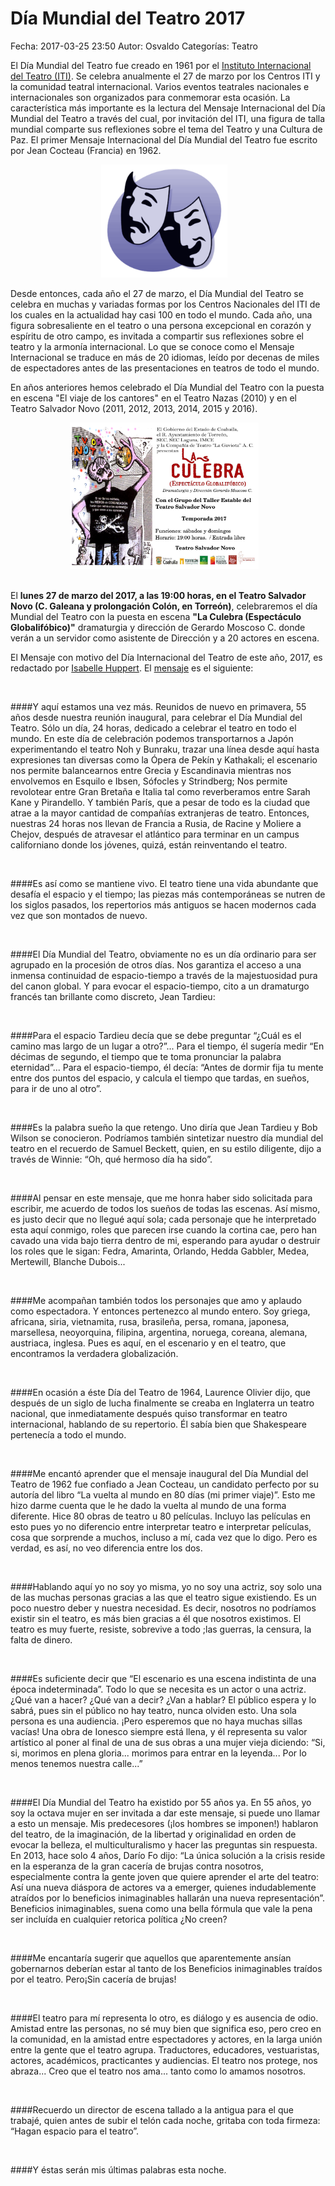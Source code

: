 Día Mundial del Teatro 2017
==================================

Fecha: 2017-03-25 23:50
Autor: Osvaldo
Categorías: Teatro

El Día Mundial del Teatro fue creado en 1961 por el [Instituto Internacional del Teatro (ITI)](http://www.world-theatre-day.org/). Se celebra anualmente el 27 de marzo por los Centros ITI y la comunidad teatral internacional. Varios eventos teatrales nacionales e internacionales son organizados para conmemorar esta ocasión. La característica más importante es la lectura del Mensaje Internacional del Día Mundial del Teatro a través del cual, por invitación del ITI, una figura de talla mundial comparte sus reflexiones sobre el tema del Teatro y una Cultura de Paz. El primer Mensaje Internacional del Día Mundial del Teatro fue escrito por Jean Cocteau (Francia) en 1962.

<!-- break -->

<center>
<img class="img-responsive" style="width:40%;height:auto;margin-right:12px;" src="2014-04-05-dia-mundial-del-teatro-2014/Teatro-Theatre.png" alt="Teatro" width="425" height="350">
</center>

Desde entonces, cada año el 27 de marzo, el Día Mundial del Teatro se celebra en muchas y variadas formas por los Centros Nacionales del ITI de los cuales en la actualidad hay casi 100 en todo el mundo. Cada año, una figura sobresaliente en el teatro o una persona excepcional en corazón y espíritu de otro campo, es invitada a compartir sus reflexiones sobre el teatro y la armonía internacional. Lo que se conoce como el Mensaje Internacional se traduce en más de 20 idiomas, leído por decenas de miles de espectadores antes de las presentaciones en teatros de todo el mundo.

En años anteriores hemos celebrado el Día Mundial del Teatro con la puesta en escena "El viaje de los cantores" en el Teatro Nazas (2010) y en el Teatro Salvador Novo (2011, 2012, 2013, 2014, 2015 y 2016).

<center>
<img class="img-responsive" style="width:60%;height:auto;margin-right:12px;" src="2017-03-25-dia-mundial-del-teatro-2017/Culebra2017.png" alt="Culebra2017" width="425" height="350">
</center>

<br />

El __lunes 27 de marzo del 2017, a las 19:00 horas, en el Teatro Salvador Novo (C. Galeana y prolongación Colón, en Torreón)__, celebraremos el día Mundial del Teatro con la puesta en escena __"La Culebra (Espectáculo Globalifóbico)"__ dramaturgia y dirección de Gerardo Moscoso C. donde verán a un servidor como asistente de Dirección y a 20 actores en escena.

El Mensaje con motivo del Día Internacional del Teatro de este año, 2017, es redactado por [Isabelle Huppert](https://en.wikipedia.org/wiki/Isabelle_Huppert). El [mensaje](https://www.world-theatre-day.org/pdfs/WTD_Huppert_2017_EN.pdf) es el siguiente:

<br />

####Y aquí estamos una vez más. Reunidos de nuevo en primavera, 55 años desde nuestra reunión inaugural, para celebrar el Día Mundial del Teatro. Sólo un día, 24 horas, dedicado a celebrar el teatro en todo el mundo. En este día de celebración podemos transportarnos a Japón experimentando el teatro Noh y Bunraku, trazar una línea desde aquí hasta expresiones tan diversas como la Ópera de Pekín y Kathakali; el escenario nos permite balancearnos entre Grecia y Escandinavia mientras nos envolvemos en Esquilo e Ibsen, Sófocles y Strindberg; Nos permite revolotear entre Gran Bretaña e Italia tal como reverberamos entre Sarah Kane y Pirandello. Y también París, que a pesar de todo es la ciudad que atrae a la mayor cantidad de compañías extranjeras de teatro. Entonces, nuestras 24 horas nos llevan de Francia a Rusia, de Racine y Moliere a Chejov, después de atravesar el atlántico para terminar en un campus californiano donde los jóvenes, quizá, están reinventando el teatro.

<br />

####Es así como se mantiene vivo. El teatro tiene una vida abundante que desafía el espacio y el tiempo; las piezas más contemporáneas se nutren de los siglos pasados, los repertorios más antiguos se hacen modernos cada vez que son montados de nuevo.

<br />

####El Día Mundial del Teatro, obviamente no es un día ordinario para ser agrupado en la procesión de otros días. Nos garantiza el acceso a una inmensa continuidad de espacio-tiempo a través de la majestuosidad pura del canon global. Y para evocar el espacio-tiempo, cito a un dramaturgo francés tan brillante como discreto, Jean Tardieu:

<br />

####Para el espacio Tardieu decía que se debe preguntar “¿Cuál es el camino mas largo de un lugar a otro?”... Para el tiempo, él sugería medir “En décimas de segundo, el tiempo que te toma pronunciar la palabra eternidad”... Para el espacio-tiempo, él decía: “Antes de dormir fija tu mente entre dos puntos del espacio, y calcula el tiempo que tardas, en sueños, para ir de uno al otro”.

<br />

####Es la palabra sueño la que retengo. Uno diría que Jean Tardieu y Bob Wilson se conocieron. Podríamos también sintetizar nuestro día mundial del teatro en el recuerdo de Samuel Beckett, quien, en su estilo diligente, dijo a través de Winnie: “Oh, qué hermoso día ha sido”.

<br />

####Al pensar en este mensaje, que me honra haber sido solicitada para escribir, me acuerdo de todos los sueños de todas las escenas. Así mismo, es justo decir que no llegué aquí sola; cada personaje que he interpretado esta aquí conmigo, roles que parecen irse cuando la cortina cae, pero han cavado una vida bajo tierra dentro de mi, esperando para ayudar o destruir los roles que le sigan: Fedra, Amarinta, Orlando, Hedda Gabbler, Medea, Mertewill, Blanche Dubois...

<br />

####Me acompañan también todos los personajes que amo y aplaudo como espectadora. Y entonces pertenezco al mundo entero. Soy griega, africana, siria, vietnamita, rusa, brasileña, persa, romana, japonesa, marsellesa, neoyorquina, filipina, argentina, noruega, coreana, alemana, austriaca, inglesa. Pues es aquí, en el escenario y en el teatro, que encontramos la verdadera globalización.

<br />

####En ocasión a éste Día del Teatro de 1964, Laurence Olivier dijo, que después de un siglo de lucha finalmente se creaba en Inglaterra un teatro nacional, que inmediatamente después quiso transformar en teatro internacional, hablando de su repertorio. Él sabía bien que Shakespeare pertenecía a todo el mundo.

<br />

####Me encantó aprender que el mensaje inaugural del Día Mundial del Teatro de 1962 fue confiado a Jean Cocteau, un candidato perfecto por su autoría del libro “La vuelta al mundo en 80 días (mi primer viaje)”. Esto me hizo darme cuenta que le he dado la vuelta al mundo de una forma diferente. Hice 80 obras de teatro u 80 películas. Incluyo las películas en esto pues yo no diferencio entre interpretar teatro e interpretar películas, cosa que sorprende a muchos, incluso a mí, cada vez que lo digo. Pero es verdad, es así, no veo diferencia entre los dos.

<br />

####Hablando aquí yo no soy yo misma, yo no soy una actriz, soy solo una de las muchas personas gracias a las que el teatro sigue existiendo. Es un poco nuestro deber y nuestra necesidad. Es decir, nosotros no podríamos existir sin el teatro, es más bien gracias a él que nosotros existimos. El teatro es muy fuerte, resiste, sobrevive a todo ;las guerras, la censura, la falta de dinero.

<br />

####Es suficiente decir que “El escenario es una escena indistinta de una época indeterminada”. Todo lo que se necesita es un actor o una actriz. ¿Qué van a hacer? ¿Qué van a decir? ¿Van a hablar? El público espera y lo sabrá, pues sin el público no hay teatro, nunca olviden esto. Una sola persona es una audiencia. ¡Pero esperemos que no haya muchas sillas vacías! Una obra de Ionesco siempre está llena, y él representa su valor artístico al poner al final de una de sus obras a una mujer vieja diciendo: “Si, si, morimos en plena gloria... morimos para entrar en la leyenda... Por lo menos tenemos nuestra calle...”

<br />

####El Día Mundial del Teatro ha existido por 55 años ya. En 55 años, yo soy la octava mujer en ser invitada a dar este mensaje, si puede uno llamar a esto un mensaje. Mis predecesores (¡los hombres se imponen!) hablaron del teatro, de la imaginación, de la libertad y originalidad en orden de evocar la belleza, el multiculturalismo y hacer las preguntas sin respuesta. En 2013, hace solo 4 años, Darío Fo dijo: “La única solución a la crisis reside en la esperanza de la gran cacería de brujas contra nosotros, especialmente contra la gente joven que quiere aprender el arte del teatro: Así una nueva diáspora de actores va a emerger, quienes indudablemente atraídos por lo beneficios inimaginables hallarán una nueva representación”. Beneficios inimaginables, suena como una bella fórmula que vale la pena ser incluída en cualquier retorica política ¿No creen?

<br />

####Me encantaría sugerir que aquellos que aparentemente ansían gobernarnos deberían estar al tanto de los Beneficios inimaginables traídos por el teatro. Pero¡Sin cacería de brujas!

<br />

####El teatro para mí representa lo otro, es diálogo y es ausencia de odio. Amistad entre las personas, no sé muy bien que significa eso, pero creo en la comunidad, en la amistad entre espectadores y actores, en la larga unión entre la gente que el teatro agrupa. Traductores, educadores, vestuaristas, actores, académicos, practicantes y audiencias. El teatro nos protege, nos abraza... Creo que el teatro nos ama... tanto como lo amamos nosotros.

<br />

####Recuerdo un director de escena tallado a la antigua para el que trabajé, quien antes de subir el telón cada noche, gritaba con toda firmeza: “Hagan espacio para el teatro”.

<br />

####Y éstas serán mis últimas palabras esta noche.

<br />
